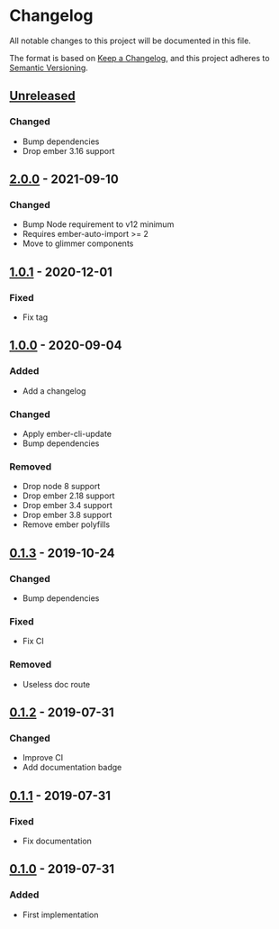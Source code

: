 # Changelog
All notable changes to this project will be documented in this file.

The format is based on [Keep a Changelog](https://keepachangelog.com/en/1.0.0/),
and this project adheres to [Semantic Versioning](https://semver.org/spec/v2.0.0.html).

## [Unreleased]

### Changed
- Bump dependencies
- Drop ember 3.16 support

## [2.0.0] - 2021-09-10

### Changed
- Bump Node requirement to v12 minimum
- Requires ember-auto-import >= 2
- Move to glimmer components

## [1.0.1] - 2020-12-01

### Fixed
- Fix tag

## [1.0.0] - 2020-09-04

### Added
- Add a changelog

### Changed
- Apply ember-cli-update
- Bump dependencies

### Removed
- Drop node 8 support
- Drop ember 2.18 support 
- Drop ember 3.4 support 
- Drop ember 3.8 support 
- Remove ember polyfills

## [0.1.3] - 2019-10-24

### Changed
- Bump dependencies

### Fixed
- Fix CI

### Removed
- Useless doc route

## [0.1.2] - 2019-07-31

### Changed
- Improve CI
- Add documentation badge

## [0.1.1] - 2019-07-31

### Fixed
- Fix documentation

## [0.1.0] - 2019-07-31

### Added
- First implementation

[2.0.0]: https://github.com/concordnow/ember-content-loader/compare/v1.0.1...v2.0.0
[1.0.1]: https://github.com/concordnow/ember-content-loader/compare/v1.0.0...v1.0.1
[1.0.0]: https://github.com/concordnow/ember-content-loader/compare/v0.1.3...v1.0.0
[0.1.3]: https://github.com/concordnow/ember-content-loader/compare/v0.1.2...v0.1.3
[0.1.2]: https://github.com/concordnow/ember-content-loader/compare/v0.1.1...v0.1.2
[0.1.1]: https://github.com/concordnow/ember-content-loader/compare/v0.1.0...v0.1.1
[0.1.0]: https://github.com/concordnow/ember-content-loader/releases/tag/v0.1.0

[Unreleased]: https://github.com/concordnow/ember-content-loader/compare/v2.0.0...HEAD
